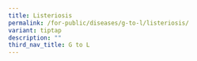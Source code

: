 ```yaml
---
title: Listeriosis
permalink: /for-public/diseases/g-to-l/listeriosis/
variant: tiptap
description: ""
third_nav_title: G to L
---
```


